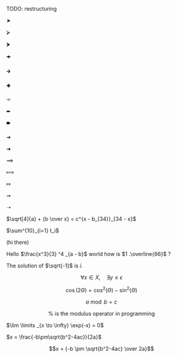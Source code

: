 TODO: restructuring

➤

⮚

⮞

🠞

🡲

🢂

➾

➨

🠶

➔

➜

⟹

⟾

⤇

➞

➝


$\sqrt[4]{a} + {b \over x} = c^{x - b_{34}}_{34 - x}$

$\sum^{10}_{i=1} t_i$

$\left(\text{hi there}\right)$

Hello $\frac{x^3}{3} ^4 _{a - b}$ world how is $1 .\overline{66}$ ?

The solution of $\sqrt{-1}$ is $i$.

$$\forall x \in X, \quad \exists y \leq \epsilon$$

$$\cos (2\Theta) = \cos^2(\Theta) - \sin^2(\Theta)$$

$$a \bmod b = c$$

$$\% \text{ is the modulus operator in programming}$$

$\lim \limits _{x \to \infty} \exp(-x) = 0$

$x = \frac{-b\pm\sqrt{b^2-4ac}}{2a}$

$$x = {-b \pm \sqrt{b^2-4ac} \over 2a}$$
